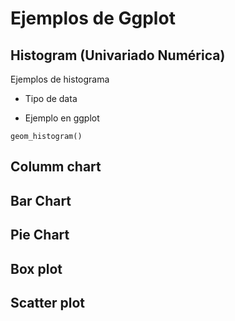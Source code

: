 # Ejemplos de Ggplot

## Histogram (Univariado Numérica)
Ejemplos de histograma

- Tipo de data

- Ejemplo en ggplot

```{r}
geom_histogram()
```

## Columm chart


## Bar Chart


## Pie Chart


## Box plot


## Scatter plot












